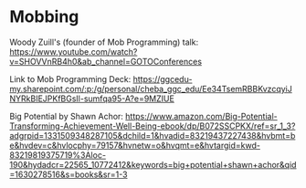 # Mobbing

Woody Zuill's (founder of Mob Programming) talk: https://www.youtube.com/watch?v=SHOVVnRB4h0&ab_channel=GOTOConferences

Link to Mob Programming Deck: https://ggcedu-my.sharepoint.com/:p:/g/personal/cheba_ggc_edu/Ee34TsemRBBKvzcqyiJNYRkBIEJPKfBGsIl-sumfqa95-A?e=9MZIUE

Big Potential by Shawn Achor: https://www.amazon.com/Big-Potential-Transforming-Achievement-Well-Being-ebook/dp/B072SSCPKX/ref=sr_1_3?adgrpid=1331509348287105&dchild=1&hvadid=83219437227438&hvbmt=be&hvdev=c&hvlocphy=79157&hvnetw=o&hvqmt=e&hvtargid=kwd-83219819375719%3Aloc-190&hydadcr=22565_10772412&keywords=big+potential+shawn+achor&qid=1630278516&s=books&sr=1-3

